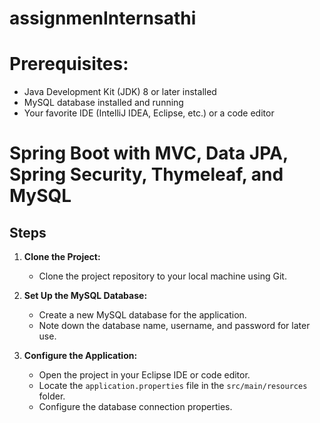 # assignmenInternsathi

# Prerequisites:
- Java Development Kit (JDK) 8 or later installed
- MySQL database installed and running
- Your favorite IDE (IntelliJ IDEA, Eclipse, etc.) or a code editor

# Spring Boot with MVC, Data JPA, Spring Security, Thymeleaf, and MySQL

## Steps

1. **Clone the Project:**
   - Clone the project repository to your local machine using Git.

2. **Set Up the MySQL Database:**
   - Create a new MySQL database for the application.
   - Note down the database name, username, and password for later use.

3. **Configure the Application:**
   - Open the project in your Eclipse IDE or code editor.
   - Locate the `application.properties` file in the `src/main/resources` folder.
   - Configure the database connection properties.
